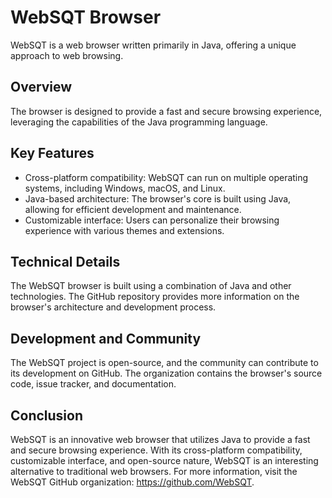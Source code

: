 # WebSQT Browser
WebSQT is a web browser written primarily in Java, offering a unique approach to web browsing. 

## Overview
The browser is designed to provide a fast and secure browsing experience, leveraging the capabilities of the Java programming language. 

## Key Features
* Cross-platform compatibility: WebSQT can run on multiple operating systems, including Windows, macOS, and Linux.
* Java-based architecture: The browser's core is built using Java, allowing for efficient development and maintenance.
* Customizable interface: Users can personalize their browsing experience with various themes and extensions.

## Technical Details
The WebSQT browser is built using a combination of Java and other technologies. The GitHub repository provides more information on the browser's architecture and development process.

## Development and Community
The WebSQT project is open-source, and the community can contribute to its development on GitHub. The organization contains the browser's source code, issue tracker, and documentation.

## Conclusion
WebSQT is an innovative web browser that utilizes Java to provide a fast and secure browsing experience. With its cross-platform compatibility, customizable interface, and open-source nature, WebSQT is an interesting alternative to traditional web browsers. For more information, visit the WebSQT GitHub organization: https://github.com/WebSQT.
